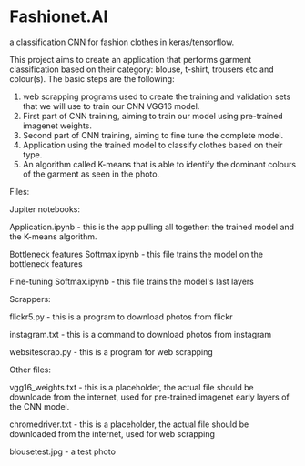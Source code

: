 # Fashionet.AI
a classification CNN for fashion clothes in keras/tensorflow.

This project aims to create an application that performs garment classification based on their category: blouse, t-shirt, trousers etc and colour(s). The basic steps are the following:

1) web scrapping programs used to create the training and validation sets that we will use to train our CNN VGG16 model. 
2) First part of CNN training, aiming to train our model using pre-trained imagenet weights.
3) Second part of CNN training, aiming to fine tune the complete model.
4) Application using the trained model to classify clothes based on their type.
5) An algorithm called K-means that is able to identify the dominant colours of the garment as seen in the photo.

Files:

Jupiter notebooks:

Application.ipynb - this is the app pulling all together: the trained model and the K-means algorithm.

Bottleneck features Softmax.ipynb - this file trains the model on the bottleneck features

Fine-tuning Softmax.ipynb - this file trains the model's last layers 

Scrappers:

flickr5.py - this is a program to download photos from flickr

instagram.txt - this is a command to download photos from instagram 

websitescrap.py - this is a program for web scrapping

Other files:

vgg16_weights.txt - this is a placeholder, the actual file should be downloade from the internet, used for pre-trained imagenet early layers of the CNN model.

chromedriver.txt - this is a placeholder, the actual file should be downloaded from the internet, used for web scrapping

blousetest.jpg - a test photo
